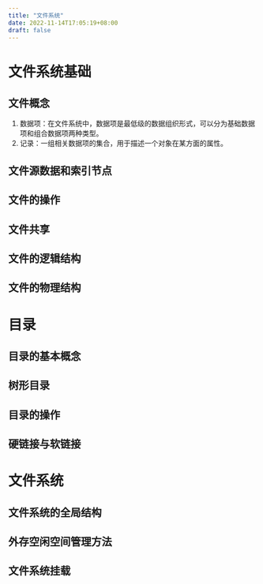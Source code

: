 ```yaml
---
title: "文件系统"
date: 2022-11-14T17:05:19+08:00
draft: false
---
```


<!--more-->

# 文件系统基础

## 文件概念

1. 数据项：在文件系统中，数据项是最低级的数据组织形式，可以分为基础数据项和组合数据项两种类型。
2. 记录：一组相关数据项的集合，用于描述一个对象在某方面的属性。

## 文件源数据和索引节点



## 文件的操作



## 文件共享



## 文件的逻辑结构



## 文件的物理结构



# 目录

## 目录的基本概念



## 树形目录



## 目录的操作



## 硬链接与软链接



# 文件系统

## 文件系统的全局结构



## 外存空闲空间管理方法



## 文件系统挂载
